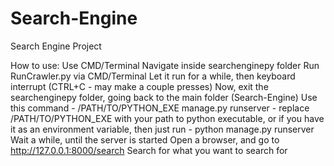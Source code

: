 # Search-Engine
Search Engine Project

How to use:
Use CMD/Terminal
Navigate inside searchenginepy folder
Run RunCrawler.py via CMD/Terminal
Let it run for a while, then keyboard interrupt (CTRL+C - may make a couple presses)
Now, exit the searchenginepy folder, going back to the main folder (Search-Engine)
Use this command - /PATH/TO/PYTHON_EXE manage.py runserver - replace /PATH/TO/PYTHON_EXE with your path to python executable, or if you have it as an environment variable, then just run - python manage.py runserver
Wait a while, until the server is started
Open a browser, and go to http://127.0.0.1:8000/search
Search for what you want to search for
